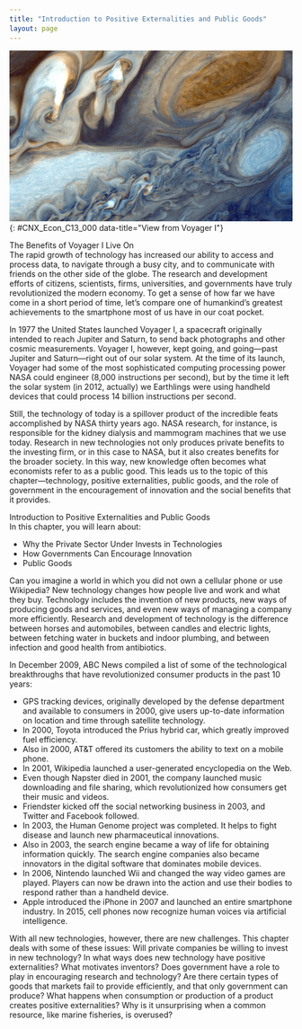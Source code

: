 ```yaml
---
title: "Introduction to Positive Externalities and Public Goods"
layout: page
---
```



<?cnx.eoc class="summary" title="Chapter Review"?>

<?cnx.eoc class="self-check-questions" title="Self-Check Questions"?>

<?cnx.eoc class="review-questions" title="Review Questions"?>

<?cnx.eoc class="critical-thinking" title="Critical Thinking Questions"?>

<?cnx.eoc class="problems" title="Problems"?>

<?cnx.eoc class="references" title="References"?>

 ![This image is a photograph of Jupiter taken from Voyager 1.](../resources/CNX_Econ_C13_000.jpg "Launched by NASA on September 5, 1977, Voyager 1&#x2019;s primary mission was to provide detailed images of Jupiter, Saturn, and their moons. It took this photograph of Jupiter on its journey. In August of 2012, Voyager I entered intersteller space&#x2014;the first human-made object to do so&#x2014;and it is expected to send data and images back to earth until 2025. Such a technological feat has a lot to do with economic principles. (Credit: modification of work by NASA/JPL)"){: #CNX_Econ_C13_000 data-title="View from Voyager I"}

<div data-type="note" class="economics bringhome" data-label="" markdown="1">
<div data-type="title">
The Benefits of Voyager I Live On
</div>
The rapid growth of technology has increased our ability to access and process data, to navigate through a busy city, and to communicate with friends on the other side of the globe. The research and development efforts of citizens, scientists, firms, universities, and governments have truly revolutionized the modern economy. To get a sense of how far we have come in a short period of time, let’s compare one of humankind’s greatest achievements to the smartphone most of us have in our coat pocket.

In 1977 the United States launched Voyager I, a spacecraft originally intended to reach Jupiter and Saturn, to send back photographs and other cosmic measurements. Voyager I, however, kept going, and going—past Jupiter and Saturn—right out of our solar system. At the time of its launch, Voyager had some of the most sophisticated computing processing power NASA could engineer (8,000 instructions per second), but by the time it left the solar system (in 2012, actually) we Earthlings were using handheld devices that could process 14 billion instructions per second.

Still, the technology of today is a spillover product of the incredible feats accomplished by NASA thirty years ago. NASA research, for instance, is responsible for the kidney dialysis and mammogram machines that we use today. Research in new technologies not only produces private benefits to the investing firm, or in this case to NASA, but it also creates benefits for the broader society. In this way, new knowledge often becomes what economists refer to as a public good. This leads us to the topic of this chapter—technology, positive externalities, public goods, and the role of government in the encouragement of innovation and the social benefits that it provides.

</div>

<div data-type="note" class="economics chapter-objectives" data-label="" markdown="1">
<div data-type="title">
Introduction to Positive Externalities and Public Goods
</div>
In this chapter, you will learn about:

* Why the Private Sector Under Invests in Technologies
* How Governments Can Encourage Innovation
* Public Goods

</div>

Can you imagine a world in which you did not own a cellular phone or use Wikipedia? New technology changes how people live and work and what they buy. Technology includes the invention of new products, new ways of producing goods and services, and even new ways of managing a company more efficiently. Research and development of technology is the difference between horses and automobiles, between candles and electric lights, between fetching water in buckets and indoor plumbing, and between infection and good health from antibiotics.

In December 2009, ABC News compiled a list of some of the technological breakthroughs that have revolutionized consumer products in the past 10 years:

* GPS tracking devices, originally developed by the defense department and available to consumers in 2000, give users up-to-date information on location and time through satellite technology.
* In 2000, Toyota introduced the Prius hybrid car, which greatly improved fuel efficiency.
* Also in 2000, AT&amp;T offered its customers the ability to text on a mobile phone.
* In 2001, Wikipedia launched a user-generated encyclopedia on the Web.
* Even though Napster died in 2001, the company launched music downloading and file sharing, which revolutionized how consumers get their music and videos.
* Friendster kicked off the social networking business in 2003, and Twitter and Facebook followed.
* In 2003, the Human Genome project was completed. It helps to fight disease and launch new pharmaceutical innovations.
* Also in 2003, the search engine became a way of life for obtaining information quickly. The search engine companies also became innovators in the digital software that dominates mobile devices.
* In 2006, Nintendo launched Wii and changed the way video games are played. Players can now be drawn into the action and use their bodies to respond rather than a handheld device.
* Apple introduced the iPhone in 2007 and launched an entire smartphone industry. In 2015, cell phones now recognize human voices via artificial intelligence.

With all new technologies, however, there are new challenges. This chapter deals with some of these issues: Will private companies be willing to invest in new technology? In what ways does new technology have positive externalities? What motivates inventors? Does government have a role to play in encouraging research and technology? Are there certain types of goods that markets fail to provide efficiently, and that only government can produce? What happens when consumption or production of a product creates positive externalities? Why is it unsurprising when a common resource, like marine fisheries, is overused?


